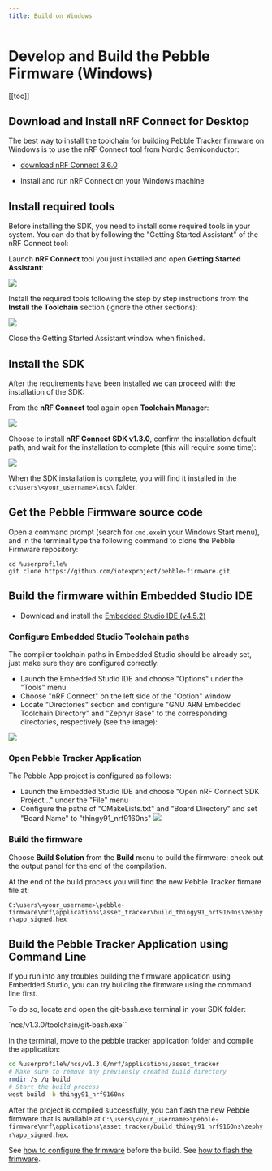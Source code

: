 ```yaml
---
title: Build on Windows
---
```


# Develop and Build the Pebble Firmware (Windows)

[[toc]]

## Download and Install nRF Connect for Desktop

The best way to install the toolchain for building Pebble Tracker firmware on Windows is to use the nRF Connect tool from Nordic Semiconductor:

- [download nRF Connect 3.6.0](https://www.nordicsemi.com/-/media/Software-and-other-downloads/Desktop-software/nRF-Connect-for-Desktop/3-6-0/nrfconnectsetup360ia32.exe)

- Install and run nRF Connect on your Windows machine

## Install required tools

Before installing the SDK, you need to install some required tools in your system. You can do that by following the "Getting Started Assistant" of the nRF Connect tool:

Launch **nRF Connect** tool you just installed and open **Getting Started Assistant**:

![](/img/developer/pebble-sdk/firmware_fig2.png)

Install the required tools following the step by step instructions from the **Install the Toolchain** section (ignore the other sections):

![](/img/developer/pebble-sdk/firmware_fig3.png)

Close the Getting Started Assistant window when finished.

## Install the SDK

After the requirements have been installed we can proceed with the installation of the SDK:

From the **nRF Connect** tool again open **Toolchain Manager**:

![](/img/developer/pebble-sdk/firmware_fig4.png)

Choose to install **nRF Connect SDK v1.3.0**, confirm the installation default path, and wait for the installation to complete (this will require some time):

![](/img/developer/pebble-sdk/firmware_fig5.png)

When the SDK installation is complete, you will find it installed in the `c:\users\<your_username>\ncs\` folder.

## Get the Pebble Firmware source code

Open a command prompt (search for `cmd.exe`in your Windows Start menu), and in the terminal type the following command to clone the Pebble Firmware repository:

```
cd %userprofile%
git clone https://github.com/iotexproject/pebble-firmware.git
```

## Build the firmware within Embedded Studio IDE

- Download and install the [Embedded Studio IDE (v4.5.2)](https://www.segger.com/downloads/embedded-studio/Setup_EmbeddedStudio_ARM_v452_win_x64.exe)

### Configure Embedded Studio Toolchain paths

The compiler toolchain paths in Embedded Studio should be already set, just make sure they are configured correctly:

- Launch the Embedded Studio IDE and choose "Options" under the "Tools" menu
- Choose "nRF Connect" on the left side of the "Option" window
- Locate "Directories" section and configure "GNU ARM Embedded Toolchain Directory" and "Zephyr Base" to the corresponding directories, respectively (see the image):

![](/img/developer/pebble-sdk/firmware_fig6.png)

### Open Pebble Tracker Application

The Pebble App project is configured as follows:

- Launch the Embedded Studio IDE and choose "Open nRF Connect SDK Project..." under the "File" menu
- Configure the paths of "CMakeLists.txt" and "Board Directory" and set "Board Name" to "thingy91_nrf9160ns"
  ![](/img/developer/pebble-sdk/firmware_fig7.png)

### Build the firmware

Choose **Build Solution** from the **Build** menu to build the firmware: check out the output panel for the end of the compilation.

At the end of the build process you will find the new Pebble Tracker firmare file at:

`C:\users\<your_username>\pebble-firmware\nrf\applications\asset_tracker\build_thingy91_nrf9160ns\zephyr\app_signed.hex`

## Build the Pebble Tracker Application using Command Line

If you run into any troubles building the firmware application using Embedded Studio, you can try building the firmware using the command line first.

To do so, locate and open the git-bash.exe terminal in your SDK folder:

`ncs/v1.3.0/toolchain/git-bash.exe``

in the terminal, move to the pebble tracker application folder and compile the application:

```sh
cd %userprofile%/ncs/v1.3.0/nrf/applications/asset_tracker
# Make sure to remove any previously created build directory
rmdir /s /q build
# Start the build process
west build -b thingy91_nrf9160ns
```

After the project is compiled successfully, you can flash the new Pebble firmware that is available at `C:\users\<your_username>\pebble-firmware\nrf\applications\asset_tracker/build_thingy91_nrf9160ns\zephyr\app_signed.hex`.

See [how to configure the frimware](pebble-configure) before the build.
See [how to flash the frimware](pebble-flash).
